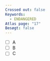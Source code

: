 ```yaml
---
Crossed out: false
Keywords:
  - ENDANGERED
Atlas page: "17"
Besøgt: false
---
```

- [ ] A
- [ ] B
- [ ] C